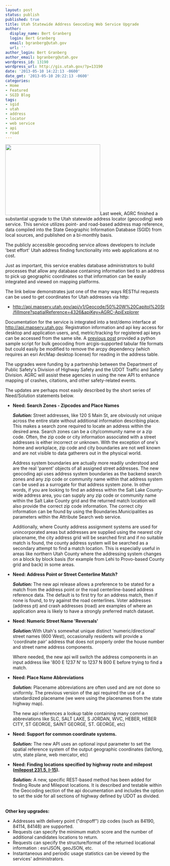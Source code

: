 ```yaml
---
layout: post
status: publish
published: true
title: Utah Statewide Address Geocoding Web Service Upgrade
author:
  display_name: Bert Granberg
  login: Bert Granberg
  email: bgranberg@utah.gov
  url: ''
author_login: Bert Granberg
author_email: bgranberg@utah.gov
wordpress_id: 13190
wordpress_url: http://gis.utah.gov/?p=13190
date: '2013-05-10 14:22:13 -0600'
date_gmt: '2013-05-10 20:22:13 -0600'
categories:
- Home
- Featured
- SGID Blog
tags:
- sgid
- utah
- address
- locator
- web service
- api
- road
---
```

<p><a href="{{ "/downloads/Geocode.png" | prepend: site.baseurl }}"><img src="{{ "/images/Geocode-300x223.png" | prepend: site.baseurl }}" alt="" title="api.mapserv.utah.gov address locator" width="300" height="223" class="inline-text-left" /></a>Last week, AGRC finished a substantial upgrade to the Utah statewide address locator (geocoding) web service.  This service utilizes point- and road-based address map reference, data compiled into the State Geographic Information Database (SGID) from local sources, and published on a bi-monthly basis.</p>
<p>The publicly accessible geocoding service allows developers to include 'best effort' Utah address finding functionality into web applications at no cost. </p>
<p>Just as important, this service enables database administrators to build processes that allow any database containing information tied to an address to pick up geographic coordinates so that information can be easily integrated and viewed on mapping platforms. </p>
<p>The link below demonstrates just one of the many ways RESTful requests can be used to get coordinates for Utah addresses via http:</p>
<ul>
<li><a href="http://api.mapserv.utah.gov/api/v1/Geocode/50%20W%20Capitol%20St/fillmore?spatialReference=4326&apiKey=AGRC-ApiExplorer">http://api.mapserv.utah.gov/api/v1/Geocode/50%20W%20Capitol%20St/fillmore?spatialReference=4326&apiKey=AGRC-ApiExplorer</a></li>
</ul>
<p>Documentation for the service is integrated into a test/demo interface at <a href="http://api.mapserv.utah.gov">http://api.mapserv.utah.gov</a>. Registration information and api key access for desktop and application users, and, metric/tracking for registered api keys can be accessed from the same site. A <a href="{{ "/using-the-mapserv-utah-gov-api-to-geocode-address/" | prepend: site.baseurl }}">previous post</a> provided a python sample script for bulk geocoding from arcgis-supported tabular file formats but could easily be modified to remove the arcpy dependency (which requires an esri ArcMap desktop license) for reading in the address table.</p>
<p>The upgrades were funding by a partnership between the Department of Public Safety's Division of Highway Safety and the UDOT Traffic and Safety Division. AGRC will assist these agencies in using the new API to enhance mapping of crashes, citations, and other safety-related events.</p>
<p>The updates are perhaps most easily described by the short series of Need/Solution statements below.  </p>
<ul>
<li><strong>Need: Search Zones - Zipcodes and Place Names</strong>
<p><strong><em>Solution: </em></strong>Street addresses, like 120 S Main St, are obviously not unique across the entire state without additional information describing place. This makes a search zone required to locate an address within the desired area. Search zones can be a city/community name or a zip code. Often, the zip code or city information associated with a street addresses is either incorrect or unknown. With the exception of one's home and workplace, zip code and city boundaries are not well known and are not visible to data gatherers out in the physical world.</p>
<p>Address system boundaries are actually more readily understood and are the real 'parent' objects of all assigned street addresses. The new geocoding api uses address system boundaries as the backend search zones and any zip code or community name within that address system can be used as a surrogate for that address system zone.  In other words, if you are looking to find an address within the Salt Lake County-wide address area, you can supply any zip code or community name within the Salt Lake County grid and the returned match location will also provide the correct zip code information. The correct city information can be found by using the Boundaries.Municipalities as parameters within the Attribute Search web service.</p>
<p>Additionally, where County address assignment systems are used for unincorporated areas but addresses are supplied using the nearest city placename, the city address grid will be searched first and if no suitable match is found, the county address system will be searched as a secondary attempt to find a match location. This is especially useful in areas like northern Utah County where the addressing system changes on a block by block basis (for example from Lehi to Provo-based County grid and back) in some areas.</li>
<li><strong>Need: Address Point or Street Centerline Match?</strong>
<p><strong><em>Solution:</em> </strong>The new api release allows a preference to be stated for a match from the address point or the road centerline-based address reference data. The default is to first try for an address match, then if none is found, to try against the road centerlines. Voter addresses (address pt) and crash addresses (road) are examples of where an application area is likely to have a strongly preferred match dataset.</li>
<li><strong>Need: Numeric Street Name 'Reversals'</strong>
<p><strong><em>Solution:</em></strong>With Utah's somewhat unique distinct 'numeric/directional' street names (600 West), occasionally residents will provide a 'coordinate pair' address that does not properly order the house number and street name address components. </p>
<p>Where needed, the new api will switch the address components in an input address like '800 E 1237 N' to 1237 N 800 E before trying to find a match.</li>
<li><strong>Need: Place Name Abbreviations</strong>
<p><strong><em>Solution:</em></strong> Placename abbreviations are often used and are not done so uniformly. The previous version of the api required the use of a standardized placename (we were using the placenames from the state highway map).</p>
<p>The new api references a lookup table containing many common abbreviations like SLC, SALT LAKE, S JORDAN, WVC, HEBER, HEBER CITY, ST GEORGE, SAINT GEORGE, ST. GEORGE, etc)</li>
<li><strong>Need: Support for common coordinate systems.</strong>
<p><strong><em>Solution:</em></strong> The new API uses an optional input parameter to set the spatial reference system of the output geographic coordinates (lat/long, utm, state plane, web mercator, etc)</li>
<li><strong>Need: Finding locations specified by highway route and milepost (<a href="http://api.mapserv.utah.gov/api/v1/Geocode/milepost/15/213.5?side=descreasing&apiKey=AGRC-ApiExplorer">milepost 231.5, I-15</a>).</strong>
<p><strong><em>Solution:</em></strong> A new, specific REST-based method has been added for finding Route and Milepost locations. It is described and testable within the Geocoding section of the api documentation and includes the option to set the side for all sections of highway defined by UDOT as divided.  </li>
</ul>
<p><strong><br />
Other key upgrades:</strong></p>
<ul>
<li>Addresses with delivery point ("dropoff") zip codes (such as 84190, 84114, 84148) are supported.</li>
<li>Requests can specify the minimum match score and the number of additional candidates locations to return.</li>
<li>Requests can specify the structure/format of the returned locational information : esriJSON, geoJSON, etc.</li>
<li>Instantaneous and periodic usage statistics can be viewed by the services' administrators.</li>
</ul>
